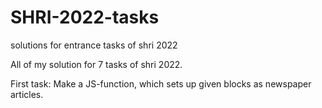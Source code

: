 # SHRI-2022-tasks
solutions for entrance tasks of shri 2022

All of my solution for 7 tasks of shri 2022.

First task: Make a JS-function, which sets up given blocks as newspaper articles.
